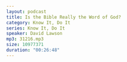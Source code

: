 ```yaml
---
layout: podcast
title: Is the Bible Really the Word of God?
category: Know It, Do It
series: Know It, Do It
speaker: David Lawson
mp3: 31216.mp3
size: 10977371
duration: "00:26:48"
---
```


